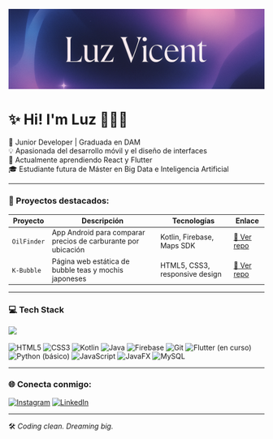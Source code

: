 ![Banner de Kuromui](/img/banner2.png)

# ✨ Hi! I'm Luz 👩🏻‍💻  

📍 Junior Developer | Graduada en DAM  
💡 Apasionada del desarrollo móvil y el diseño de interfaces  
🔧 Actualmente aprendiendo React y Flutter  
🎓 Estudiante futura de Máster en Big Data e Inteligencia Artificial

---



### 🚀 Proyectos destacados:

| Proyecto | Descripción | Tecnologías | Enlace |
|---------|-------------|-------------|--------|
| `OilFinder` | App Android para comparar precios de carburante por ubicación | Kotlin, Firebase, Maps SDK | [🔗 Ver repo](https://github.com/Kuromui/PROYECTO-APP---OilFinder) |
| `K-Bubble` | Página web estática de bubble teas y mochis japoneses | HTML5, CSS3, responsive design | [🔗 Ver repo](https://github.com/Kuromui/Bubble-tea) |

---

### 💻 Tech Stack

<img src="https://i.giphy.com/media/v1.Y2lkPTc5MGI3NjExdXUxbjRxeHpjcndtdnhsYXc5eGFtZ2VldzRmYnVnaDFxdjc2em5lNyZlcD12MV9pbnRlcm5hbF9naWZfYnlfaWQmY3Q9cw/ZCes4khR2025X0rOLY/giphy.gif" width="60">

![HTML5](https://img.shields.io/badge/html5-%23E34F26.svg?style=for-the-badge&logo=html5&logoColor=white)
![CSS3](https://img.shields.io/badge/css3-%231572B6.svg?style=for-the-badge&logo=css3&logoColor=white)
![Kotlin](https://img.shields.io/badge/kotlin-%230095D5.svg?style=for-the-badge&logo=kotlin&logoColor=white)
![Java](https://img.shields.io/badge/java-%23ED8B00.svg?style=for-the-badge&logo=openjdk&logoColor=white)
![Firebase](https://img.shields.io/badge/firebase-%23039BE5.svg?style=for-the-badge&logo=firebase)
![Git](https://img.shields.io/badge/git-%23F05033.svg?style=for-the-badge&logo=git&logoColor=white)
![Flutter (en curso)](https://img.shields.io/badge/flutter-%2302569B.svg?style=for-the-badge&logo=flutter&logoColor=white)
![Python (básico)](https://img.shields.io/badge/python-%233776AB.svg?style=for-the-badge&logo=python&logoColor=white)
![JavaScript](https://img.shields.io/badge/javascript-%23323330.svg?style=for-the-badge&logo=javascript&logoColor=%23F7DF1E)
![JavaFX](https://img.shields.io/badge/javafx-%23FF0000.svg?style=for-the-badge&logo=javafx&logoColor=white)
![MySQL](https://img.shields.io/badge/mysql-4479A1.svg?style=for-the-badge&logo=mysql&logoColor=white)

---

### 🌐 Conecta conmigo:

[![Instagram](https://img.shields.io/badge/Instagram-%23E4405F.svg?style=for-the-badge&logo=Instagram&logoColor=white)](https://www.instagram.com/karuink/)
[![LinkedIn](https://img.shields.io/badge/linkedin-%230077B5.svg?style=for-the-badge&logo=linkedin&logoColor=white)](https://www.linkedin.com/in/luz-vicent-gigante-b3aa03101/)

---

🛠️ *Coding clean. Dreaming big.*
